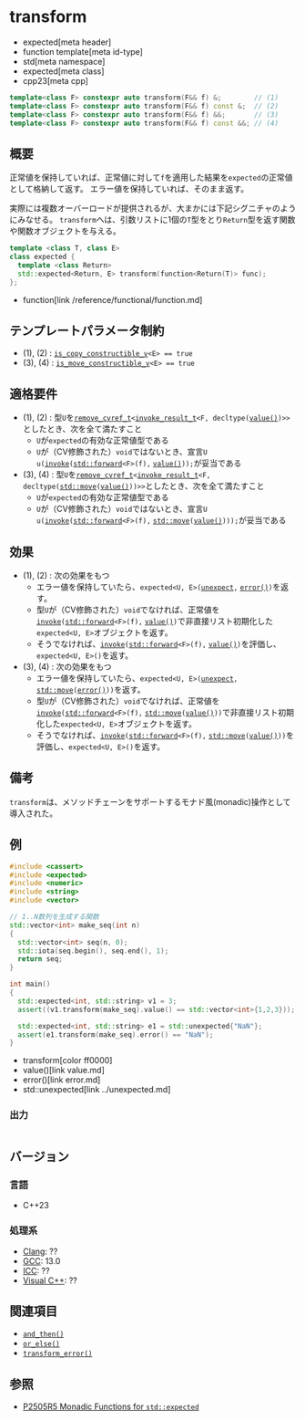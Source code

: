 # transform
* expected[meta header]
* function template[meta id-type]
* std[meta namespace]
* expected[meta class]
* cpp23[meta cpp]

```cpp
template<class F> constexpr auto transform(F&& f) &;        // (1)
template<class F> constexpr auto transform(F&& f) const &;  // (2)
template<class F> constexpr auto transform(F&& f) &&;       // (3)
template<class F> constexpr auto transform(F&& f) const &&; // (4)
```

## 概要
正常値を保持していれば、正常値に対して`f`を適用した結果を`expected`の正常値として格納して返す。
エラー値を保持していれば、そのまま返す。

実際には複数オーバーロードが提供されるが、大まかには下記シグニチャのようにみなせる。
`transform`へは、引数リストに1個の`T`型をとり`Return`型を返す関数や関数オブジェクトを与える。

```cpp
template <class T, class E>
class expected {
  template <class Return>
  std::expected<Return, E> transform(function<Return(T)> func);
};
```
* function[link /reference/functional/function.md]


## テンプレートパラメータ制約
- (1), (2) : [`is_copy_constructible_v`](/reference/type_traits/is_copy_constructible.md)`<E> == true`
- (3), (4) : [`is_move_constructible_v`](/reference/type_traits/is_move_constructible.md)`<E> == true`


## 適格要件
- (1), (2) : 型`U`を[`remove_cvref_t`](/reference/type_traits/remove_cvref.md)`<`[`invoke_result_t`](/reference/type_traits/invoke_result.md)`<F, decltype(`[`value()`](value.md)`)>>`としたとき、次を全て満たすこと
    - `U`が`expected`の有効な正常値型である
    - `U`が（CV修飾された）`void`ではないとき、宣言`U u(`[`invoke`](/reference/functional/invoke.md)`(`[`std::forward`](/reference/utility/forward.md)`<F>(f),` [`value()`](value.md)`));`が妥当である
- (3), (4) : 型`U`を[`remove_cvref_t`](/reference/type_traits/remove_cvref.md)`<`[`invoke_result_t`](/reference/type_traits/invoke_result.md)`<F, decltype(`[`std::move`](/reference/utility/move.md)`(`[`value()`](value.md)`))>>`としたとき、次を全て満たすこと
    - `U`が`expected`の有効な正常値型である
    - `U`が（CV修飾された）`void`ではないとき、宣言`U u(`[`invoke`](/reference/functional/invoke.md)`(`[`std::forward`](/reference/utility/forward.md)`<F>(f),` [`std::move`](/reference/utility/move.md)`(`[`value()`](value.md)`)));`が妥当である


## 効果
- (1), (2) : 次の効果をもつ
    - エラー値を保持していたら、`expected<U, E>(`[`unexpect`](../unexpect_t.md)`,` [`error()`](error.md)`)`を返す。
    - 型`U`が（CV修飾された）`void`でなければ、正常値を[`invoke`](/reference/functional/invoke.md)`(`[`std::forward`](/reference/utility/forward.md)`<F>(f),` [`value()`](value.md)`)`で非直接リスト初期化した`expected<U, E>`オブジェクトを返す。
    - そうでなければ、[`invoke`](/reference/functional/invoke.md)`(`[`std::forward`](/reference/utility/forward.md)`<F>(f),` [`value()`](value.md)`)`を評価し、`expected<U, E>()`を返す。
- (3), (4) : 次の効果をもつ
    - エラー値を保持していたら、`expected<U, E>(`[`unexpect`](../unexpect_t.md)`,` [`std::move`](/reference/utility/move.md)`(`[`error()`](error.md)`))`を返す。
    - 型`U`が（CV修飾された）`void`でなければ、正常値を[`invoke`](/reference/functional/invoke.md)`(`[`std::forward`](/reference/utility/forward.md)`<F>(f),` [`std::move`](/reference/utility/move.md)`(`[`value()`](value.md)`))`で非直接リスト初期化した`expected<U, E>`オブジェクトを返す。
    - そうでなければ、[`invoke`](/reference/functional/invoke.md)`(`[`std::forward`](/reference/utility/forward.md)`<F>(f),` [`std::move`](/reference/utility/move.md)`(`[`value()`](value.md)`))`を評価し、`expected<U, E>()`を返す。


## 備考
`transform`は、メソッドチェーンをサポートするモナド風(monadic)操作として導入された。


## 例
```cpp example
#include <cassert>
#include <expected>
#include <numeric>
#include <string>
#include <vector>

// 1..N数列を生成する関数
std::vector<int> make_seq(int n)
{
  std::vector<int> seq(n, 0);
  std::iota(seq.begin(), seq.end(), 1);
  return seq;
}

int main()
{
  std::expected<int, std::string> v1 = 3;
  assert((v1.transform(make_seq).value() == std::vector<int>{1,2,3}));

  std::expected<int, std::string> e1 = std::unexpected{"NaN"};
  assert(e1.transform(make_seq).error() == "NaN");
}
```
* transform[color ff0000]
* value()[link value.md]
* error()[link error.md]
* std::unexpected[link ../unexpected.md]

### 出力
```
```


## バージョン
### 言語
- C++23

### 処理系
- [Clang](/implementation.md#clang): ??
- [GCC](/implementation.md#gcc): 13.0
- [ICC](/implementation.md#icc): ??
- [Visual C++](/implementation.md#visual_cpp): ??


## 関連項目
- [`and_then()`](and_then.md)
- [`or_else()`](or_else.md)
- [`transform_error()`](transform_error.md)


## 参照
- [P2505R5 Monadic Functions for `std::expected`](https://www.open-std.org/jtc1/sc22/wg21/docs/papers/2022/p2505r5.html)
